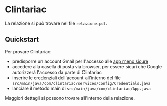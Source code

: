 # Clintariac

La relazione si può trovare nel file `relazione.pdf`.

## Quickstart

Per provare Clintariac:

+ predisporre un account Gmail per l'accesso alle [app meno sicure](https://support.google.com/accounts/answer/6010255?hl=it)
+ accedere alla casella di posta via browser, per essere sicuri che Google autorizzerà l'accesso da parte di Clintariac
+ inserire le credenziali dell'account all'interno del file `src/main/java/com/clintariac/services/config/Credentials.java`
+ lanciare il metodo main di `src/main/java/com/clintariac/App.java`

Maggiori dettagli si possono trovare all'interno della relazione.
